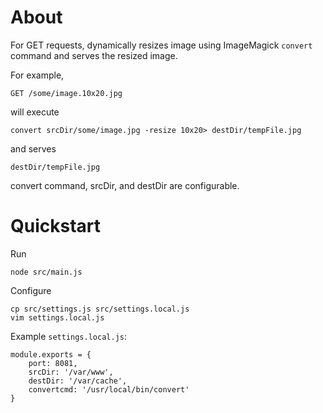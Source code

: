 # About

For GET requests, dynamically resizes image using ImageMagick `convert` command and serves the resized image.

For example,

    GET /some/image.10x20.jpg

will execute

    convert srcDir/some/image.jpg -resize 10x20> destDir/tempFile.jpg

and serves

    destDir/tempFile.jpg

convert command, srcDir, and destDir are configurable.

# Quickstart

Run

    node src/main.js

Configure

    cp src/settings.js src/settings.local.js
    vim settings.local.js

Example `settings.local.js`:


    module.exports = {
        port: 8081,
        srcDir: '/var/www',
        destDir: '/var/cache',
        convertcmd: '/usr/local/bin/convert'
    }
